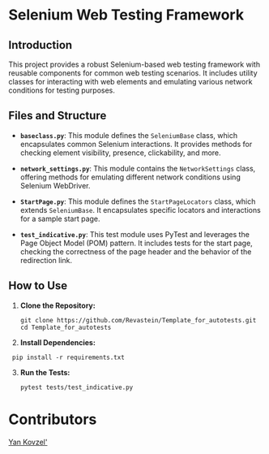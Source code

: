 # Selenium Web Testing Framework

## Introduction

This project provides a robust Selenium-based web testing framework with reusable components for common web testing scenarios. It includes utility classes for interacting with web elements and emulating various network conditions for testing purposes.

## Files and Structure

- **`baseclass.py`**: This module defines the `SeleniumBase` class, which encapsulates common Selenium interactions. It provides methods for checking element visibility, presence, clickability, and more.

- **`network_settings.py`**: This module contains the `NetworkSettings` class, offering methods for emulating different network conditions using Selenium WebDriver.

- **`StartPage.py`**: This module defines the `StartPageLocators` class, which extends `SeleniumBase`. It encapsulates specific locators and interactions for a sample start page.

- **`test_indicative.py`**: This test module uses PyTest and leverages the Page Object Model (POM) pattern. It includes tests for the start page, checking the correctness of the page header and the behavior of the redirection link.

## How to Use

1. **Clone the Repository:**
   ```
   git clone https://github.com/Revastein/Template_for_autotests.git
   cd Template_for_autotests
   ```
2. **Install Dependencies:**
  ```
   pip install -r requirements.txt
  ```
3. **Run the Tests:**
   ```
   pytest tests/test_indicative.py
   ```
# Contributors
  [Yan Kovzel'](https://github.com/Revastein)

